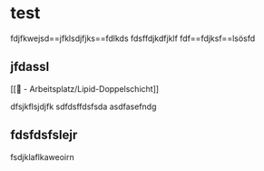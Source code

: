 # test

fdjfkwejsd==jfklsdjfjks==fdlkds
fdsffdjkdfjklf
fdf==fdjksf==lsösfd

## jfdassl
[[📝 - Arbeitsplatz/Lipid-Doppelschicht]]

dfsjkflsjdjfk
sdfdsffdsfsda
asdfasefndg

## fdsfdsfslejr

fsdjklaflkaweoirn